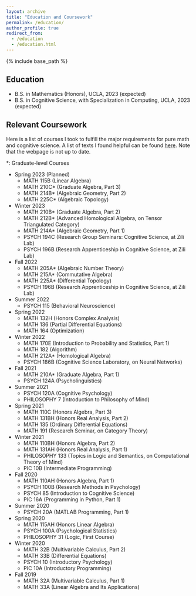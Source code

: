 ```yaml
---
layout: archive
title: "Education and Coursework"
permalink: /education/
author_profile: true
redirect_from:
  - /education
  - /education.html
---
```


{% include base_path %}

Education
------
* B.S. in Mathematics (Honors), UCLA, 2023 (expected)
* B.S. in Cognitive Science, with Specialization in Computing, UCLA, 2023 (expected)

Relevant Coursework
------
Here is a list of courses I took to fulfill the major requirements for pure math and cognitive science. A list of texts I found helpful can be found [here](https://jiantongliu.github.io/coursebooklist.html). Note that the webpage is not up to date. 

\*: Graduate-level Courses

* Spring 2023 (Planned)
  * MATH 115B (Linear Algebra)
  * MATH 210C\* (Graduate Algebra, Part 3)
  * MATH 214B\* (Algebraic Geometry, Part 2)
  * MATH 225C\* (Algebraic Topology)
* Winter 2023
  * MATH 210B\* (Graduate Algebra, Part 2)
  * MATH 212B\* (Advanced Homological Algebra, on Tensor Triangulated Category)
  * MATH 214A\* (Algebraic Geometry, Part 1)
  * PSYCH 194C (Research Group Seminars: Cognitive Science, at Zili Lab)
  * PSYCH 196B (Research Apprenticeship in Cognitive Science, at Zili Lab)
* Fall 2022
  * MATH 205A\* (Algebraic Number Theory)
  * MATH 215A\* (Commutative Algebra)
  * MATH 225A\* (Differential Topology)
  * PSYCH 196B (Research Apprenticeship in Cognitive Science, at Zili Lab)
* Summer 2022
  * PSYCH 115 (Behavioral Neuroscience)
* Spring 2022
  * MATH 132H (Honors Complex Analysis)
  * MATH 136 (Partial Differential Equations)
  * MATH 164 (Optimization)
* Winter 2022
  * MATH 170E (Introduction to Probability and Statistics, Part 1)
  * MATH 182 (Algorithm)
  * MATH 212A\* (Homological Algebra)
  * PSYCH 186B (Cognitive Science Laboratory, on Neural Networks)
* Fall 2021
  * MATH 210A\* (Graduate Algebra, Part 1)
  * PSYCH 124A (Psycholinguistics)
* Summer 2021
  * PSYCH 120A (Cognitive Psychology)
  * PHILOSOPHY 7 (Introduction to Philosophy of Mind)
* Spring 2021
  * MATH 110C (Honors Algebra, Part 3)
  * MATH 131BH (Honors Real Analysis, Part 2)
  * MATH 135 (Ordinary Differential Equations)
  * MATH 191 (Research Seminar, on Category Theory)
* Winter 2021
  * MATH 110BH (Honors Algebra, Part 2)
  * MATH 131AH (Honors Real Analysis, Part 1)
  * PHILOSOPHY 133 (Topics in Logic and Semantics, on Computational Theory of Mind)
  * PIC 10B (Intermediate Programming)
* Fall 2020
  * MATH 110AH (Honors Algebra, Part 1)
  * PSYCH 100B (Research Methods in Psychology)
  * PSYCH 85 (Introduction to Cognitive Science)
  * PIC 16A (Programming in Python, Part 1)
* Summer 2020
  * PSYCH 20A (MATLAB Programming, Part 1)
* Spring 2020
  * MATH 115AH (Honors Linear Algebra)
  * PSYCH 100A (Psychological Statistics)
  * PHILOSOPHY 31 (Logic, First Course)
* Winter 2020
  * MATH 32B (Multivariable Calculus, Part 2)
  * MATH 33B (Differential Equations)
  * PSYCH 10 (Introductory Psychology)
  * PIC 10A (Introductory Programming)
* Fall 2019
  * MATH 32A (Multivariable Calculus, Part 1)
  * MATH 33A (Linear Algebra and Its Applications)






